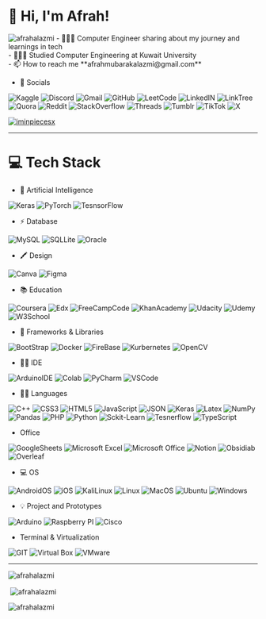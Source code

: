 # 👋 Hi, I'm Afrah!
 <img src="https://komarev.com/ghpvc/?username=afrahalazmi&label=Profile%20views&color=0e75b6&style=flat" alt="afrahalazmi" /> 
- 👩🏻‍💻 Computer Engineer sharing about my journey and learnings in tech<br/>
- 👩🏻‍🎓 Studied Computer Engineering at Kuwait University<br/>
- 📫 How to reach me **afrahmubarakalazmi@gmail.com** 


- 📱 Socials

![Kaggle](https://img.shields.io/badge/Kaggle-20BEFF?style=for-the-badge&logo=Kaggle&logoColor=white)
![Discord](https://img.shields.io/badge/Discord-5865F2?style=for-the-badge&logo=discord&logoColor=white)
![Gmail](https://img.shields.io/badge/Gmail-D14836?style=for-the-badge&logo=gmail&logoColor=white)
![GitHub](https://img.shields.io/badge/GitHub-100000?style=for-the-badge&logo=github&logoColor=white)
![LeetCode](https://img.shields.io/badge/-LeetCode-FFA116?style=for-the-badge&logo=LeetCode&logoColor=black)
![LinkedIN](https://img.shields.io/badge/LinkedIn-0077B5?style=for-the-badge&logo=linkedin&logoColor=white)
![LinkTree](https://img.shields.io/badge/linktree-39E09B?style=for-the-badge&logo=linktree&logoColor=white)
![Quora](https://img.shields.io/badge/Quora-%23B92B27.svg?&style=for-the-badge&logo=Quora&logoColor=white)
![Reddit](https://img.shields.io/badge/Reddit-FF4500?style=for-the-badge&logo=reddit&logoColor=white)
![StackOverflow](https://img.shields.io/badge/Stack_Overflow-FE7A16?style=for-the-badge&logo=stack-overflow&logoColor=white)
![Threads](https://img.shields.io/badge/Threads-000000?style=for-the-badge&logo=Threads&logoColor=white)
![Tumblr](https://img.shields.io/badge/Tumblr-%2336465D.svg?&style=for-the-badge&logo=Tumblr&logoColor=white)
![TikTok](https://img.shields.io/badge/TikTok-000000?style=for-the-badge&logo=tiktok&logoColor=white)
![X](https://img.shields.io/badge/X-000000?style=for-the-badge&logo=x&logoColor=white)

<p align="left"> <a href="https://twitter.com/iminpiecesx" target="blank"><img src="https://img.shields.io/twitter/follow/iminpiecesx?logo=twitter&style=for-the-badge" alt="iminpiecesx" /></a> </p>

----------
# 💻 Tech Stack
- 🤖 Artificial Intelligence

![Keras](https://img.shields.io/badge/Keras-FF0000?style=for-the-badge&logo=keras&logoColor=white)
![PyTorch](https://img.shields.io/badge/PyTorch-EE4C2C?style=for-the-badge&logo=pytorch&logoColor=white)
![TesnsorFlow](https://img.shields.io/badge/TensorFlow-FF6F00?style=for-the-badge&logo=tensorflow&logoColor=white)

-  ⚡ Database 

![MySQL](https://img.shields.io/badge/MySQL-005C84?style=for-the-badge&logo=mysql&logoColor=white)
![SQLLite](https://img.shields.io/badge/Sqlite-003B57?style=for-the-badge&logo=sqlite&logoColor=white)
![Oracle](https://img.shields.io/badge/Oracle-F80000?style=for-the-badge&logo=Oracle&logoColor=white)

- 🖍 Design

![Canva](https://img.shields.io/badge/Canva-%2300C4CC.svg?&style=for-the-badge&logo=Canva&logoColor=white)
![Figma](https://img.shields.io/badge/Figma-F24E1E?style=for-the-badge&logo=figma&logoColor=white)

- 📚 Education

![Coursera](https://img.shields.io/badge/Coursera-0056D2?style=for-the-badge&logo=Coursera&logoColor=white)
![Edx](https://img.shields.io/badge/Edx-193A3E?style=for-the-badge&logo=edx&logoColor=white)
![FreeCampCode](https://img.shields.io/badge/freecodecamp-27273D?style=for-the-badge&logo=freecodecamp&logoColor=white)
![KhanAcademy](https://img.shields.io/badge/Khan%20Academy-14BF96?style=for-the-badge&logo=Khan%20Academy&logoColor=white)
![Udacity](https://img.shields.io/badge/Udacity-grey?style=for-the-badge&logo=udacity&logoColor=#5FCFEE)
![Udemy](https://img.shields.io/badge/Udemy-EC5252?style=for-the-badge&logo=Udemy&logoColor=white)
![W3School](https://img.shields.io/badge/W3Schools-04AA6D?style=for-the-badge&logo=W3Schools&logoColor=white)

- 🚀 Frameworks & Libraries

![BootStrap](https://img.shields.io/badge/Bootstrap-563D7C?style=for-the-badge&logo=bootstrap&logoColor=white)
![Docker](https://img.shields.io/badge/Docker-2CA5E0?style=for-the-badge&logo=docker&logoColor=white)
![FireBase](https://img.shields.io/badge/firebase-ffca28?style=for-the-badge&logo=firebase&logoColor=black)
![Kurbernetes](https://img.shields.io/badge/kubernetes-326ce5.svg?&style=for-the-badge&logo=kubernetes&logoColor=white)
![OpenCV](https://img.shields.io/badge/OpenCV-27338e?style=for-the-badge&logo=OpenCV&logoColor=white)

- 👩‍💻 IDE

![ArduinoIDE](https://img.shields.io/badge/Arduino_IDE-00979D?style=for-the-badge&logo=arduino&logoColor=white)
![Colab](https://img.shields.io/badge/Colab-F9AB00?style=for-the-badge&logo=googlecolab&color=525252)
![PyCharm](https://img.shields.io/badge/PyCharm-000000.svg?&style=for-the-badge&logo=PyCharm&logoColor=white)
![VSCode](https://img.shields.io/badge/VSCode-0078D4?style=for-the-badge&logo=visual%20studio%20code&logoColor=white)

- 👩‍💻 Languages 

![C++](https://img.shields.io/badge/C%2B%2B-00599C?style=for-the-badge&logo=c%2B%2B&logoColor=white)
![CSS3](https://img.shields.io/badge/CSS3-1572B6?style=for-the-badge&logo=css3&logoColor=white)
![HTML5](https://img.shields.io/badge/HTML5-E34F26?style=for-the-badge&logo=html5&logoColor=white)
![JavaScript](https://img.shields.io/badge/JavaScript-323330?style=for-the-badge&logo=javascript&logoColor=F7DF1E)
![JSON](https://img.shields.io/badge/json-5E5C5C?style=for-the-badge&logo=json&logoColor=white)
![Keras](https://img.shields.io/badge/Keras-D00000?style=for-the-badge&logo=Keras&logoColor=white)
![Latex](https://img.shields.io/badge/LaTeX-47A141?style=for-the-badge&logo=LaTeX&logoColor=white)
![NumPy](https://img.shields.io/badge/Numpy-777BB4?style=for-the-badge&logo=numpy&logoColor=white)
![Pandas](https://img.shields.io/badge/Pandas-2C2D72?style=for-the-badge&logo=pandas&logoColor=white)
![PHP](https://img.shields.io/badge/PHP-777BB4?style=for-the-badge&logo=php&logoColor=white)
![Python](https://img.shields.io/badge/Python-FFD43B?style=for-the-badge&logo=python&logoColor=blue)
![Sckit-Learn](https://img.shields.io/badge/scikit_learn-F7931E?style=for-the-badge&logo=scikit-learn&logoColor=white)
![Tesnerflow](https://img.shields.io/badge/TensorFlow-FF6F00?style=for-the-badge&logo=TensorFlow&logoColor=white)
![TypeScript](https://img.shields.io/badge/TypeScript-007ACC?style=for-the-badge&logo=typescript&logoColor=white)

- Office

![GoogleSheets](https://img.shields.io/badge/Google%20Sheets-34A853?style=for-the-badge&logo=google-sheets&logoColor=white)
![Microsoft Excel](https://img.shields.io/badge/Microsoft_Excel-217346?style=for-the-badge&logo=microsoft-excel&logoColor=white)
![Microsoft Office](https://img.shields.io/badge/Microsoft_Office-D83B01?style=for-the-badge&logo=microsoft-office&logoColor=white)
![Notion](https://img.shields.io/badge/Notion-000000?style=for-the-badge&logo=notion&logoColor=white)
![Obsidiab](https://img.shields.io/badge/Obsidian-483699?style=for-the-badge&logo=Obsidian&logoColor=white)
![Overleaf](https://img.shields.io/badge/Overleaf-47A141?style=for-the-badge&logo=Overleaf&logoColor=white)

- 💻 OS

![AndroidOS](https://img.shields.io/badge/Android-3DDC84?style=for-the-badge&logo=android&logoColor=white)
![iOS](https://img.shields.io/badge/iOS-000000?style=for-the-badge&logo=ios&logoColor=white)
![KaliLinux](https://img.shields.io/badge/Kali_Linux-557C94?style=for-the-badge&logo=kali-linux&logoColor=white)
![Linux](https://img.shields.io/badge/Linux-FCC624?style=for-the-badge&logo=linux&logoColor=black)
![MacOS](https://img.shields.io/badge/mac%20os-000000?style=for-the-badge&logo=apple&logoColor=white)
![Ubuntu](https://img.shields.io/badge/Ubuntu-E95420?style=for-the-badge&logo=ubuntu&logoColor=white)
![Windows](https://img.shields.io/badge/Windows-0078D6?style=for-the-badge&logo=windows&logoColor=white)

- 💡 Project and Prototypes

![Arduino](https://img.shields.io/badge/Arduino-00979D?style=for-the-badge&logo=Arduino&logoColor=white)
![Raspberry PI](https://img.shields.io/badge/Raspberry%20Pi-A22846?style=for-the-badge&logo=Raspberry%20Pi&logoColor=white)
![Cisco](https://img.shields.io/badge/CISCO-1BA0D7?style=for-the-badge&logo=cisco&logoColor=white)

- Terminal & Virtualization


![GIT](https://img.shields.io/badge/GIT-E44C30?style=for-the-badge&logo=git&logoColor=white)
![Virtual Box](https://img.shields.io/badge/VirtualBox-21416b?style=for-the-badge&logo=VirtualBox&logoColor=white)
![VMware](https://img.shields.io/badge/VMware-231f20?style=for-the-badge&logo=VMware&logoColor=white)

----------
<p><img align="center" src="https://github-readme-stats.vercel.app/api/top-langs?username=afrahalazmi&show_icons=true&locale=en&layout=compact" alt="afrahalazmi" /></p>

<p>&nbsp;<img align="center" src="https://github-readme-stats.vercel.app/api?username=afrahalazmi&show_icons=true&locale=en" alt="afrahalazmi" /></p>

<p><img align="center" src="https://github-readme-streak-stats.herokuapp.com/?user=afrahalazmi&" alt="afrahalazmi" /></p>
